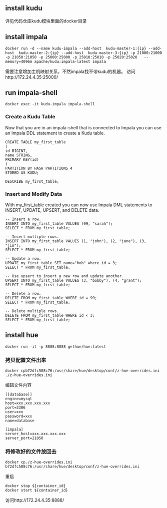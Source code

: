 ## install kudu

详见代码仓库kudu模块里面的docker目录

## install impala
```shell
docker run -d --name kudu-impala --add-host  kudu-master-1:{ip} --add-host  kudu-master-2:{ip} --add-host  kudu-master-3:{ip} -p 21000:21000 -p 21050:21050 -p 25000:25000 -p 25010:25010 -p 25020:25020   --memory=4096m apache/kudu:impala-latest impala

```
需要注意增加主机映射关系，不然impala找不带kudu的机器。
访问http://172.24.4.35:25000/

## run impala-shell
```shell
docker exec -it kudu-impala impala-shell
```
### Create a Kudu Table
Now that you are in an impala-shell that is connected to Impala you can use an Impala DDL statement to create a Kudu table.
```
CREATE TABLE my_first_table
(
id BIGINT,
name STRING,
PRIMARY KEY(id)
)
PARTITION BY HASH PARTITIONS 4
STORED AS KUDU;

DESCRIBE my_first_table;
```
### Insert and Modify Data
With my_first_table created you can now use Impala DML statements to INSERT, UPDATE, UPSERT, and DELETE data.
```
-- Insert a row.
INSERT INTO my_first_table VALUES (99, "sarah");
SELECT * FROM my_first_table;

-- Insert multiple rows.
INSERT INTO my_first_table VALUES (1, "john"), (2, "jane"), (3, "jim");
SELECT * FROM my_first_table;

-- Update a row.
UPDATE my_first_table SET name="bob" where id = 3;
SELECT * FROM my_first_table;

-- Use upsert to insert a new row and update another.
UPSERT INTO my_first_table VALUES (3, "bobby"), (4, "grant");
SELECT * FROM my_first_table;

-- Delete a row.
DELETE FROM my_first_table WHERE id = 99;
SELECT * FROM my_first_table;

-- Delete multiple rows.
DELETE FROM my_first_table WHERE id < 3;
SELECT * FROM my_first_table;
```

## install hue
```shell
docker run -it -p 8888:8888 gethue/hue:latest
```
### 拷贝配置文件出来
```shell
docker cpb72dfc588c76:/usr/share/hue/desktop/conf/z-hue-overrides.ini ./z-hue-overrides.ini
```
编辑文件内容
```
[[database]]
engine=mysql
host=xxx.xxx.xxx.xxx
port=3306
user=xxx
password=xxx
name=database

[impala]
server_host=xxx.xxx.xxx.xxx
server_port=21050
```
### 将修改好的文件放回去
```shell
docker cp./z-hue-overrides.ini b72dfc588c76:/usr/share/hue/desktop/conf/z-hue-overrides.ini
```
重启
```shell
docker stop ${container_id}
docker start ${container_id}
```
访问http://172.24.4.35:8888/